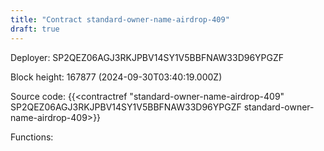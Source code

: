 ```yaml
---
title: "Contract standard-owner-name-airdrop-409"
draft: true
---
```

Deployer: SP2QEZ06AGJ3RKJPBV14SY1V5BBFNAW33D96YPGZF


 



Block height: 167877 (2024-09-30T03:40:19.000Z)

Source code: {{<contractref "standard-owner-name-airdrop-409" SP2QEZ06AGJ3RKJPBV14SY1V5BBFNAW33D96YPGZF standard-owner-name-airdrop-409>}}

Functions:


